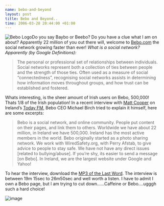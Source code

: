 ```yaml
--- 
name: bebo-and-beyond 
layout: post 
title: Bebo and Beyond..
time: 2006-03-28 20:44:00 +01:00 
---
```


![Bebo
Logo](http://img58.imageshack.us/img58/7163/logo6cd.gif "Bebo Logo")Do
you say Baybo or Beebo? Do you have a clue what I am on about?
Apparently 22 million of you out there will, welcome to
[Bebo.com](http://www.bebo.com/ "Bebo.com") the social network growing
faster than ever! *What is a social network? Apparently *(by Google
Definitions)*:*

> The personal or professional set of relationships between individuals.
> Social networks represent both a collection of ties between people and
> the strength of those ties. Often used as a measure of social
> “connectedness”, recognising social networks assists in determining
> how information moves throughout groups, and how trust can be
> established and fostered.

Whats interesting, is the sheer amount of Irish users on Bebo, 500,000!
Thats 1/8 of the Irish population! In a recent interview with [Matt
Cooper](http://todayfm.com/sectional.asp?id=881 "Matt Cooper") on
Ireland’s [Today FM](http://todayfm.com/ "Today FM"), Bebo CEO Michael
Birch tried to explain it himself, here are some excerpts:

> Bebo is a social network, and online community. People put content on
> their pages, and link them to others. Worldwide we have about 22
> million, in Ireland we have 500,000. Ireland has the most active
> members in the world. Bebo originally started as a photo sharing
> network. We work with WiredSafety.org, with Perry Afstab, to give
> advice to people to stay safe. We have not have any direct issues
> [related to bullying/abuse]. If you’re shy, its easier to send a
> message [on Bebo]. In Ireland, we are the largest website under Google
> and Yahoo!

To hear the interview, download the [MP3 of the Last
Word](http://audio.todayfm.com/audio/20060324170010.mp3 "MP3 of the Last Word").
The interview is between 19m 15sec to 26m50sec and well worth a listen.
I have to admit I own a Bebo page, but I am trying to cut down……Caffeine
or Bebo….ugggh such a hard choice!

![image](https://blogger.googleusercontent.com/tracker/7231752728434532377-4150360494047536752?l=neil.grogan.ie)
